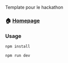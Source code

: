 
Template pour le hackathon

### 🏠 [Homepage](https://github.com/WildCodeSchool-2023-09/template-hackathon#readme)

### Usage

```sh
npm install
```

```sh
npm run dev
```


